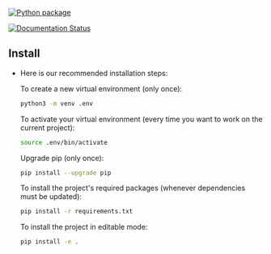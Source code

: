 [![Python package](https://github.com/inductiva/RamseyNumbers/actions/workflows/python-package.yml/badge.svg)](https://github.com/inductiva/RamseyNumbers/actions/workflows/python-package.yml)

[![Documentation Status](https://readthedocs.com/projects/inductiva-research-labs-inductiva/RamseyNumbers/badge/?version=latest&token=a7a7344c5bc9e511ca715449f94612e4bb7c2dff4c90931778b9c85dbbf5480c)](https://inductiva-research-labs-inductiva/RamseyNumbers.readthedocs-hosted.com/en/latest/?badge=latest)

## Install

* Here is our recommended installation steps:

  To create a new virtual environment (only once):

  ```bash
  python3 -m venv .env
  ```

  To activate your virtual environment (every time you want to work on the
  current project):

  ```bash
  source .env/bin/activate 
  ```

  Upgrade pip (only once):

  ```bash
  pip install --upgrade pip
  ```

  To install the project's required packages (whenever dependencies must be
  updated):

  ```bash
  pip install -r requirements.txt
  ```
  To install the project in editable mode:

  ```bash
  pip install -e .
  ```
